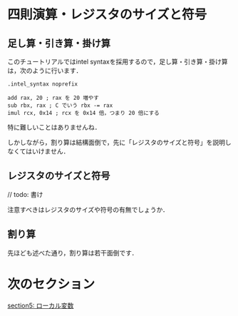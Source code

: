 # 四則演算・レジスタのサイズと符号

## 足し算・引き算・掛け算

このチュートリアルではintel syntaxを採用するので，足し算・引き算・掛け算は，次のように行います．

```
.intel_syntax noprefix

add rax, 20 ; rax を 20 増やす
sub rbx, rax ; C でいう rbx -= rax
imul rcx, 0x14 ; rcx を 0x14 倍，つまり 20 倍にする 
```

特に難しいことはありませんね．

しかしながら，割り算は結構面倒で，先に「レジスタのサイズと符号」を説明しなくてはいけません．

## レジスタのサイズと符号

// todo: 書け

注意すべきはレジスタのサイズや符号の有無でしょうか．

## 割り算

先ほども述べた通り，割り算は若干面倒です．


<!-- 四則演算に関しては閲覧を許可されている外部の資料を見て対応する命令を書けば問題無いと思います．  
外部資料：[X86アセンブラ - Wikibooks](https://ja.wikibooks.org/wiki/X86%E3%82%A2%E3%82%BB%E3%83%B3%E3%83%96%E3%83%A9) --> 

# 次のセクション
[section5: ローカル変数](/sections/section5_LocalVariable.md)
